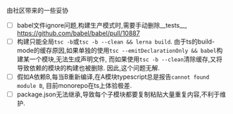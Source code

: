 由社区带来的一些妥协

- [ ] babel文件ignore问题,构建生产模式时,需要手动删除__tests__, https://github.com/babel/babel/pull/10887
- [ ] 构建只能全局`tsc -b`或`tsc -b --clean && lerna build`. 由于ts的build-mode的缓存原因,如果单独的使用`tsc --emitDeclarationOnly && babel`构建某一个模块,无法生成声明文件, 而如果使用`tsc -b --clean`清除缓存,又将导致依赖的模块的构建也被删除. 因此,这个问题无解.
- [ ] 假如A依赖B,每当B重新编译,在A模块typescript总是报告`cannot found module B`, 目前monorepo在ts上体验极差.
- [ ] package.json无法继承,导致每个子模块都要复制粘贴大量重复内容,不利于维护.